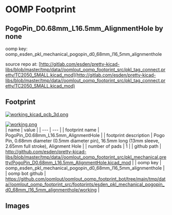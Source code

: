 # OOMP Footprint  
## PogoPin_D0.68mm_L16.5mm_AlignmentHole  by none  
  
oomp key: oomp_esden_pkl_mechanical_pogopin_d0_68mm_l16_5mm_alignmenthole  
  
source repo at: [http://gitlab.com/esden/pretty-kicad-libs/blob/master/tmp/data//oomlout_oomp_footprint_src/pkl_tag_connect.pretty/TC2050_SMALL.kicad_mod](http://gitlab.com/esden/pretty-kicad-libs/blob/master/tmp/data//oomlout_oomp_footprint_src/pkl_tag_connect.pretty/TC2050_SMALL.kicad_mod)  
## Footprint  
  
[![working_kicad_pcb_3d.png](working_kicad_pcb_3d_600.png)](working_kicad_pcb_3d.png)  
  
[![working.png](working_600.png)](working.png)  
| name | value | 
| --- | --- | 
| footprint name | PogoPin_D0.68mm_L16.5mm_AlignmentHole | 
| footprint description | Pogo Pin, 0.68mm diameter (0.5mm diameter pin), 16.5mm long (13mm sleeve, 2.65mm full stroke), Alignment Hole | 
| number of pads | 1 | 
| github path | http://github.com/esden/pretty-kicad-libs/blob/master/tmp/data//oomlout_oomp_footprint_src/pkl_mechanical.pretty/PogoPin_D0.68mm_L16.5mm_AlignmentHole.kicad_mod | 
| oomp key | oomp_esden_pkl_mechanical_pogopin_d0_68mm_l16_5mm_alignmenthole | 
| oomp bot github | https://github.com/oomlout/oomlout_oomp_footprint_bot/tree/main/tmp/data//oomlout_oomp_footprint_src/footprints/esden_pkl_mechanical_pogopin_d0_68mm_l16_5mm_alignmenthole/working | 
## Images  
